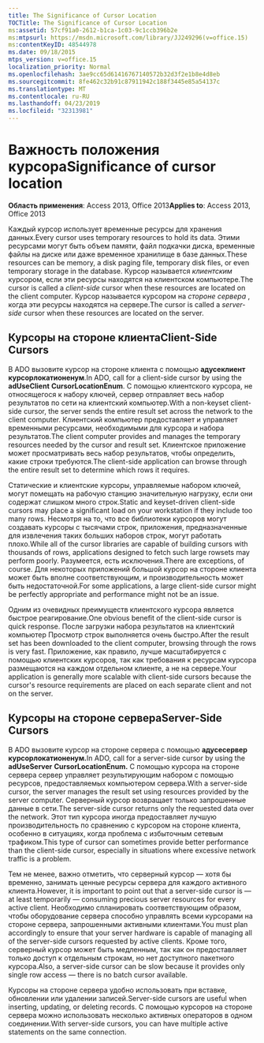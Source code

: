 ```yaml
---
title: The Significance of Cursor Location
TOCTitle: The Significance of Cursor Location
ms:assetid: 57cf91a0-2612-b1ca-1c03-9c1ccb396b2e
ms:mtpsurl: https://msdn.microsoft.com/library/JJ249296(v=office.15)
ms:contentKeyID: 48544978
ms.date: 09/18/2015
mtps_version: v=office.15
localization_priority: Normal
ms.openlocfilehash: 3ae9cc65d61416767140572b32d3f2e1b8e4d8eb
ms.sourcegitcommit: 8fe462c32b91c87911942c188f3445e85a54137c
ms.translationtype: MT
ms.contentlocale: ru-RU
ms.lasthandoff: 04/23/2019
ms.locfileid: "32313981"
---
```

# <a name="significance-of-cursor-location"></a><span data-ttu-id="9d308-102">Важность положения курсора</span><span class="sxs-lookup"><span data-stu-id="9d308-102">Significance of cursor location</span></span>

<span data-ttu-id="9d308-103">**Область применения**: Access 2013, Office 2013</span><span class="sxs-lookup"><span data-stu-id="9d308-103">**Applies to**: Access 2013, Office 2013</span></span>

<span data-ttu-id="9d308-104">Каждый курсор использует временные ресурсы для хранения данных.</span><span class="sxs-lookup"><span data-stu-id="9d308-104">Every cursor uses temporary resources to hold its data.</span></span> <span data-ttu-id="9d308-105">Этими ресурсами могут быть объем памяти, файл подкачки диска, временные файлы на диске или даже временное хранилище в базе данных.</span><span class="sxs-lookup"><span data-stu-id="9d308-105">These resources can be memory, a disk paging file, temporary disk files, or even temporary storage in the database.</span></span> <span data-ttu-id="9d308-106">Курсор называется *клиентским* курсором, если эти ресурсы находятся на клиентском компьютере.</span><span class="sxs-lookup"><span data-stu-id="9d308-106">The cursor is called a *client-side* cursor when these resources are located on the client computer.</span></span> <span data-ttu-id="9d308-107">Курсор называется курсором на *стороне сервера* , когда эти ресурсы находятся на сервере.</span><span class="sxs-lookup"><span data-stu-id="9d308-107">The cursor is called a *server-side* cursor when these resources are located on the server.</span></span>

## <a name="client-side-cursors"></a><span data-ttu-id="9d308-108">Курсоры на стороне клиента</span><span class="sxs-lookup"><span data-stu-id="9d308-108">Client-Side Cursors</span></span>

<span data-ttu-id="9d308-109">В ADO вызовите курсор на стороне клиента с помощью **адусеклиент** **курсорлокатионенум**.</span><span class="sxs-lookup"><span data-stu-id="9d308-109">In ADO, call for a client-side cursor by using the **adUseClient** **CursorLocationEnum**.</span></span> <span data-ttu-id="9d308-110">С помощью клиентского курсора, не относящегося к набору ключей, сервер отправляет весь набор результатов по сети на клиентский компьютер.</span><span class="sxs-lookup"><span data-stu-id="9d308-110">With a non-keyset client-side cursor, the server sends the entire result set across the network to the client computer.</span></span> <span data-ttu-id="9d308-111">Клиентский компьютер предоставляет и управляет временными ресурсами, необходимыми для курсора и набора результатов.</span><span class="sxs-lookup"><span data-stu-id="9d308-111">The client computer provides and manages the temporary resources needed by the cursor and result set.</span></span> <span data-ttu-id="9d308-112">Клиентское приложение может просматривать весь набор результатов, чтобы определить, какие строки требуются.</span><span class="sxs-lookup"><span data-stu-id="9d308-112">The client-side application can browse through the entire result set to determine which rows it requires.</span></span>

<span data-ttu-id="9d308-113">Статические и клиентские курсоры, управляемые набором ключей, могут помещать на рабочую станцию значительную нагрузку, если они содержат слишком много строк.</span><span class="sxs-lookup"><span data-stu-id="9d308-113">Static and keyset-driven client-side cursors may place a significant load on your workstation if they include too many rows.</span></span> <span data-ttu-id="9d308-114">Несмотря на то, что все библиотеки курсоров могут создавать курсоры с тысячами строк, приложения, предназначенные для извлечения таких больших наборов строк, могут работать плохо.</span><span class="sxs-lookup"><span data-stu-id="9d308-114">While all of the cursor libraries are capable of building cursors with thousands of rows, applications designed to fetch such large rowsets may perform poorly.</span></span> <span data-ttu-id="9d308-115">Разумеется, есть исключения.</span><span class="sxs-lookup"><span data-stu-id="9d308-115">There are exceptions, of course.</span></span> <span data-ttu-id="9d308-116">Для некоторых приложений большой курсор на стороне клиента может быть вполне соответствующим, и производительность может быть недостаточной.</span><span class="sxs-lookup"><span data-stu-id="9d308-116">For some applications, a large client-side cursor might be perfectly appropriate and performance might not be an issue.</span></span>

<span data-ttu-id="9d308-117">Одним из очевидных преимуществ клиентского курсора является быстрое реагирование.</span><span class="sxs-lookup"><span data-stu-id="9d308-117">One obvious benefit of the client-side cursor is quick response.</span></span> <span data-ttu-id="9d308-118">После загрузки набора результатов на клиентский компьютер Просмотр строк выполняется очень быстро.</span><span class="sxs-lookup"><span data-stu-id="9d308-118">After the result set has been downloaded to the client computer, browsing through the rows is very fast.</span></span> <span data-ttu-id="9d308-119">Приложение, как правило, лучше масштабируется с помощью клиентских курсоров, так как требования к ресурсам курсора размещаются на каждом отдельном клиенте, а не на сервере.</span><span class="sxs-lookup"><span data-stu-id="9d308-119">Your application is generally more scalable with client-side cursors because the cursor's resource requirements are placed on each separate client and not on the server.</span></span>

## <a name="server-side-cursors"></a><span data-ttu-id="9d308-120">Курсоры на стороне сервера</span><span class="sxs-lookup"><span data-stu-id="9d308-120">Server-Side Cursors</span></span>

<span data-ttu-id="9d308-121">В ADO вызовите курсор на стороне сервера с помощью **адусесервер** **курсорлокатионенум.**</span><span class="sxs-lookup"><span data-stu-id="9d308-121">In ADO, call for a server-side cursor by using the **adUseServer** **CursorLocationEnum.**</span></span> <span data-ttu-id="9d308-122">С помощью курсора на стороне сервера сервер управляет результирующим набором с помощью ресурсов, предоставляемых компьютером сервера.</span><span class="sxs-lookup"><span data-stu-id="9d308-122">With a server-side cursor, the server manages the result set using resources provided by the server computer.</span></span> <span data-ttu-id="9d308-123">Серверный курсор возвращает только запрошенные данные в сети.</span><span class="sxs-lookup"><span data-stu-id="9d308-123">The server-side cursor returns only the requested data over the network.</span></span> <span data-ttu-id="9d308-124">Этот тип курсора иногда предоставляет лучшую производительность по сравнению с курсором на стороне клиента, особенно в ситуациях, когда проблема с избыточным сетевым трафиком.</span><span class="sxs-lookup"><span data-stu-id="9d308-124">This type of cursor can sometimes provide better performance than the client-side cursor, especially in situations where excessive network traffic is a problem.</span></span>

<span data-ttu-id="9d308-125">Тем не менее, важно отметить, что серверный курсор — хотя бы временно, занимать ценные ресурсы сервера для каждого активного клиента.</span><span class="sxs-lookup"><span data-stu-id="9d308-125">However, it is important to point out that a server-side cursor is — at least temporarily — consuming precious server resources for every active client.</span></span> <span data-ttu-id="9d308-126">Необходимо спланировать соответствующим образом, чтобы оборудование сервера способно управлять всеми курсорами на стороне сервера, запрошенными активными клиентами.</span><span class="sxs-lookup"><span data-stu-id="9d308-126">You must plan accordingly to ensure that your server hardware is capable of managing all of the server-side cursors requested by active clients.</span></span> <span data-ttu-id="9d308-127">Кроме того, серверный курсор может быть медленным, так как он предоставляет только доступ к отдельным строкам, но нет доступного пакетного курсора.</span><span class="sxs-lookup"><span data-stu-id="9d308-127">Also, a server-side cursor can be slow because it provides only single row access — there is no batch cursor available.</span></span>

<span data-ttu-id="9d308-128">Курсоры на стороне сервера удобно использовать при вставке, обновлении или удалении записей.</span><span class="sxs-lookup"><span data-stu-id="9d308-128">Server-side cursors are useful when inserting, updating, or deleting records.</span></span> <span data-ttu-id="9d308-129">С помощью курсоров на стороне сервера можно использовать несколько активных операторов в одном соединении.</span><span class="sxs-lookup"><span data-stu-id="9d308-129">With server-side cursors, you can have multiple active statements on the same connection.</span></span>

